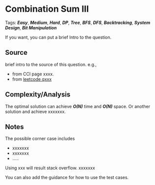 [comment]: <> (This is a comment, it will not be included. For every question commit to the repository, you should put this readme file in the question/problem folder as a readme file, rename it to README.md)

# Combination Sum III
Tags: ___Easy___, ___Medium___, ___Hard___, ___DP___, ___Tree___, ___BFS___, ___DFS___, ___Backtracking___, ___System Design___, ___Bit Manipulation___

If you want, you can put a brief Intro to the question.

## Source
brief intro to the source of this question. e.g.,
* from CCI page xxxx.
* from [leetcode qxxx](https://www.google.com)

## Complexity/Analysis
The optimal solution can achieve ___O(N)___ time and ___O(N)___ space. Or another solution and achieve xxxxxxx.

## Notes
The possible corner case includes
* xxxxxxx
* xxxxxxx
* .....

Using xxx will result stack overflow. xxxxxxx

You can also add the guidance for how to use the test cases.
